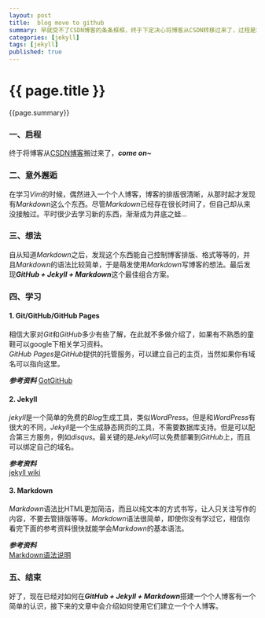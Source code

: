 ```yaml
---
layout: post
title:  blog move to github
summary: 早就受不了CSDN博客的条条框框，终于下定决心将博客从CSDN转移过来了，过程是艰难的，但是当习惯后，你会发现GitHub + Jekyll + Markdown真是完美的搭配，享受这一切带来的乐趣吧~
categories: [jekyll]
tags: [jekyll]
published: true
---
```


# {{ page.title }} #

{{page.summary}}

### 一、启程 ###
终于将博客从[CSDN博客](http://blog.csdn.net/qiurisuixiang)搬过来了，***come on~***  
  
  
  
### 二、意外邂逅 ###
在学习*Vim*的时候，偶然进入一个个人博客，博客的排版很清晰，从那时起才发现有*Markdown*这么个东西。尽管*Markdown*已经存在很长时间了，但自己却从来没接触过。平时很少去学习新的东西，渐渐成为井底之蛙...  
  
  
  
### 三、想法 ###
自从知道*Markdown*之后，发现这个东西能自己控制博客排版、格式等等的，并且*Markdown*的语法比较简单，于是萌发使用*Markdown*写博客的想法。最后发现***GitHub + Jekyll + Markdown***这个最佳组合方案。  
  
  
  
### 四、学习 ###
#### 1. Git/GitHub/GitHub Pages ####
相信大家对*Git*和*GitHub*多少有些了解，在此就不多做介绍了，如果有不熟悉的童鞋可以google下相关学习资料。  
*GitHub Pages*是*GitHub*提供的托管服务，可以建立自己的主页，当然如果你有域名可以指向这里。  
  
***参考资料***
[GotGitHub](http://www.worldhello.net/gotgithub/)
  
  
  
#### 2. Jekyll ####
*jekyll*是一个简单的免费的*Blog*生成工具，类似*WordPress*。但是和*WordPress*有很大的不同，*Jekyll*是一个生成静态网页的工具，不需要数据库支持。但是可以配合第三方服务，例如*disqus*。最关键的是*Jekyll*可以免费部署到*GitHub*上，而且可以绑定自己的域名。  
  
***参考资料***  
[jekyll wiki](https://github.com/mojombo/jekyll/wiki)  
  
  
  
#### 3. Markdown ####
*Markdown*语法比HTML更加简洁，而且以纯文本的方式书写，让人只关注写作的内容，不要去管排版等等。*Markdown*语法很简单，即使你没有学过它，相信你看完下面的参考资料很快就能学会*Markdown*的基本语法。  

***参考资料***  
[Markdown语法说明](http://wowubuntu.com/markdown/)  
  
  
  
### 五、结束 ###
好了，现在已经对如何在***GitHub + Jekyll + Markdown***搭建一个个人博客有一个简单的认识，接下来的文章中会介绍如何使用它们建立一个个人博客。  
  
  
  

